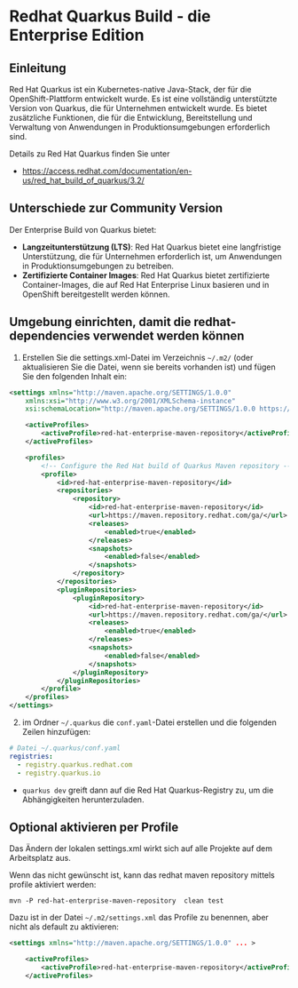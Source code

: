 # Redhat Quarkus Build - die Enterprise Edition

## Einleitung

Red Hat Quarkus ist ein Kubernetes-native Java-Stack, der für die OpenShift-Plattform entwickelt wurde. Es ist eine vollständig unterstützte Version von Quarkus, die für Unternehmen entwickelt wurde. Es bietet zusätzliche Funktionen, die für die Entwicklung, Bereitstellung und Verwaltung von Anwendungen in Produktionsumgebungen erforderlich sind.

Details zu Red Hat Quarkus finden Sie unter

* <https://access.redhat.com/documentation/en-us/red_hat_build_of_quarkus/3.2/>

## Unterschiede zur Community Version

Der Enterprise Build von Quarkus bietet:

* **Langzeitunterstützung (LTS)**: Red Hat Quarkus bietet eine langfristige Unterstützung, die für Unternehmen erforderlich ist, um Anwendungen in Produktionsumgebungen zu betreiben.
* **Zertifizierte Container Images**: Red Hat Quarkus bietet zertifizierte Container-Images, die auf Red Hat Enterprise Linux basieren und in OpenShift bereitgestellt werden können.

## Umgebung einrichten, damit die redhat-dependencies verwendet werden können

1. Erstellen Sie die settings.xml-Datei im Verzeichnis `~/.m2/` (oder aktualisieren Sie die Datei, wenn sie bereits vorhanden ist) und fügen Sie den folgenden Inhalt ein:

```xml
<settings xmlns="http://maven.apache.org/SETTINGS/1.0.0"
    xmlns:xsi="http://www.w3.org/2001/XMLSchema-instance"
    xsi:schemaLocation="http://maven.apache.org/SETTINGS/1.0.0 https://maven.apache.org/xsd/settings-1.0.0.xsd">

    <activeProfiles>
        <activeProfile>red-hat-enterprise-maven-repository</activeProfile>
    </activeProfiles>

    <profiles>
        <!-- Configure the Red Hat build of Quarkus Maven repository -->
        <profile>
            <id>red-hat-enterprise-maven-repository</id>
            <repositories>
                <repository>
                    <id>red-hat-enterprise-maven-repository</id>
                    <url>https://maven.repository.redhat.com/ga/</url>
                    <releases>
                        <enabled>true</enabled>
                    </releases>
                    <snapshots>
                        <enabled>false</enabled>
                    </snapshots>
                </repository>
            </repositories>
            <pluginRepositories>
                <pluginRepository>
                    <id>red-hat-enterprise-maven-repository</id>
                    <url>https://maven.repository.redhat.com/ga/</url>
                    <releases>
                        <enabled>true</enabled>
                    </releases>
                    <snapshots>
                        <enabled>false</enabled>
                    </snapshots>
                </pluginRepository>
            </pluginRepositories>
        </profile>
    </profiles>
</settings>
```

2. im Ordner `~/.quarkus` die `conf.yaml`-Datei erstellen und die folgenden Zeilen hinzufügen:

```yaml
# Datei ~/.quarkus/conf.yaml
registries:
  - registry.quarkus.redhat.com
  - registry.quarkus.io
```

* `quarkus dev` greift dann auf die Red Hat Quarkus-Registry zu, um die Abhängigkeiten herunterzuladen.

## Optional aktivieren per Profile

Das Ändern der lokalen settings.xml wirkt sich auf alle Projekte auf dem Arbeitsplatz aus.

Wenn das nicht gewünscht ist, kann das redhat maven repository mittels profile aktiviert werden:

```shell script
mvn -P red-hat-enterprise-maven-repository  clean test
```

Dazu ist in der Datei `~/.m2/settings.xml` das Profile zu benennen, aber nicht als default zu aktivieren:

```xml
<settings xmlns="http://maven.apache.org/SETTINGS/1.0.0" ... >

    <activeProfiles>
        <activeProfile>red-hat-enterprise-maven-repository</activeProfile>
    </activeProfiles>
````
